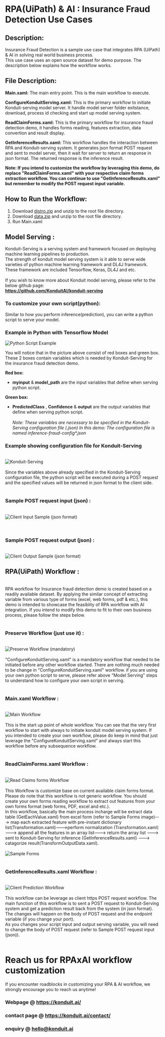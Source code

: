 # RPA(UiPath) & AI : Insurance Fraud Detection Use Cases

## Description:
Insurance Fraud Detection is a sample use case that integrates RPA (UiPath) & AI in solving real world business process.  
This use case uses an open source dataset for demo purpose. The description below explains how the workflow works.  

## File Description:  
**Main.xaml:** The main entry point. This is the main workflow to execute.  

**ConfigureKonduitServing.xaml:** This is the primary workflow to initiate Konduit-serving model server.
It handle model server folder exitstance, download, process id checking and start up model serving system.    

**ReadClaimForms.xaml:** This is the primary workflow for insurance fraud detection demo, it handles forms reading, 
features extraction, data convertion and result display.  

**GetInferenceResults.xaml:** This workflow handles the interaction between RPA and Konduit-serving system. 
It generates json format POST request and sent to model server, then it wait for server to return an response in json format.
The returned response is the inference result.  

**Note: 
If you intend to customize the workflow by leveraging this demo, do replace "ReadClaimForms.xaml" with your respective claim forms extraction workflow. You can continue to use "GetInferenceResults.xaml" but remember to modify the POST request input variable.** 
 
## How to Run the Workflow: 
1. Download [distro.zip](https://github.com/skymindglobal/rpa-ai-template/releases/download/v1.0/distro.zip) and unzip to the root file directory.
2. Download [data.zip](https://drive.google.com/open?id=18cN0s2eqy6FJDQsomx5eL0vBQg928x51) and unzip to the root file directory.
3. Run Main.xaml


## Model Serving :  
Konduit-Serving is a serving system and framework focused on deploying machine learning pipelines to production.  
The strength of konduit model serving system is it able to serve wide varieties of python machine learning framework and DL4J framework. 
These framework are included Tensorflow, Keras, DL4J and etc.  
&nbsp;   
If you wish to know more about Konduit model serving, please refer to the below github page:  
**https://github.com/KonduitAI/konduit-serving**  

### To customize your own script(python):    

Similar to how you perform inference(prediction), you can write a python script to serve your model.  

### Example in Python with Tensorflow Model
![Python Script Example](img/pythonscriptexample.png "Python Script Example")  

You will notice that in the picture above consist of red boxes and green box. These 2 boxes contain variables which is needed by Konduit-Serving for the insurance fraud detection demo.  

**Red box:**  
- **myinput** & **model_path** are the input variables that define when serving python script.  

**Green box:**  
- **PredictedClass** , **Confidence** &  **output** are the output variables that define when serving python script.  
&nbsp;  
_Note: These variables are necessary to be specified in the Konduit-Serving configuration file (.json)
In this demo: The configuration file is named inference-fraud-config*.json_
&nbsp;  
### Example showing configuration file for Konduit-Serving  
&nbsp;  
![Konduit-Serving](img/konduitserving.png "Konduit-Serving")  
&nbsp;  
Since the variables above already specified in the Konduit-Serving configuration file, the python script will be executed during a POST request and the specified values will be returned in json format to the client side.  
&nbsp;    
### **Sample POST request input (json) :**   
&nbsp;  
![Client Input Sample (json format)](img/jsonPOST.png "Client Input Sample (json format)")  
&nbsp;  
&nbsp;  
### **Sample POST request output (json) :**   
&nbsp;  
![Client Output Sample (json format)](img/jsonPOSToutput.png "Client Output Sample (json format)") 
&nbsp;  
## RPA(UiPath) Workflow :  
&nbsp;  
RPA workflow for Insurance fraud detection demo is created based on a readily available dataset. By applying the similar concept of extracting variable from various type of forms (excel, web forms, pdf & etc.), this demo is intended to showcase the feasiblity of RPA workflow with AI integration. If you intend to modify this demo to fit to their own business process, please follow the steps below.  
&nbsp;  
### Preserve Workflow (just use it) :  
&nbsp;  
![Preserve Workflow (mandatory)](img/preserveworkflow.png "Preserve Workflow (mandatory)")  
&nbsp;  
"ConfigureKonduitServing.xaml" is a mandatory workflow that needed to be initiated before any other workflow started. There are nothing much needed to be change in 
"ConfigureKonduitServing.xaml" workflow. if you are using your own python script to serve, please refer above "Model Serving" steps to understand how to configure your 
own script in serving.  
&nbsp;  
### Main.xaml Workflow :  
&nbsp;  
![Main Workflow](img/mainworkflow.png "Main Worflow")  
&nbsp;  
This is the start up point of whole workflow. You can see that the very first workflow to start with always to initiate konduit model serving system.
If you intended to create your own workflow, please do keep in mind that just leverage the "ConfigureKonduitServing.xaml" and always start this workflow before any subsequence
workflow.  
&nbsp;  
### ReadClaimForms.xaml Workflow :  
&nbsp;  
![Read Claims forms Workflow](img/readclaimsform.png "Read Claims forms Workflow")  
&nbsp;  
This Workflow is customize base on current available claim forms format. Please do note that this workflow is not generic workflow. You should create your own forms reading workflow to extract out features from your own forms format (web forms, PDF, excel and etc.).  
In this workflow, basically the main process incharge will be extract data table (GetEachValue.xaml) from excel form (refer to Sample Forms image)---> map each extracted feature with pre-instant dictionary list(Transformation.xaml)--->perform normalization (Transformation.xaml) ---> append all the features in an array list---> return the array list ---> sent to Konduit-Serving for inference (GetInferenceResults.xaml) ---> catagorize result(TransformOutputData.xaml).  
&nbsp;  
![Sample Forms](img/sampleform.png "Sample Forms")  
&nbsp;  
### GetInferenceResults.xaml Workflow :  
&nbsp;  
![Client Prediction Workflow](img/serverprediction.png "Client Prediction Workflow")  
&nbsp;  
This workflow can be leverage as client https POST request workflow. The main function of this workflow is to sent a POST request to Konduit-Serving system and get a prediction result back from the system (in json format). The changes will happen on the body of POST request and the endpoint variable (if you change your port).  
As you changes your script input and output serving variable, you will need to change the body of POST request (refer to Sample POST request input (json)).  
&nbsp;  

# Reach us for RPAxAI workflow customization
If you encounter roadblocks in customizing your RPA & AI workflow, we strongly encourage you to reach us anytime!  

### **Webpage @ https://konduit.ai/**  
### **contact page @ https://konduit.ai/contact/**  
### **enquiry @ hello@konduit.ai**  
